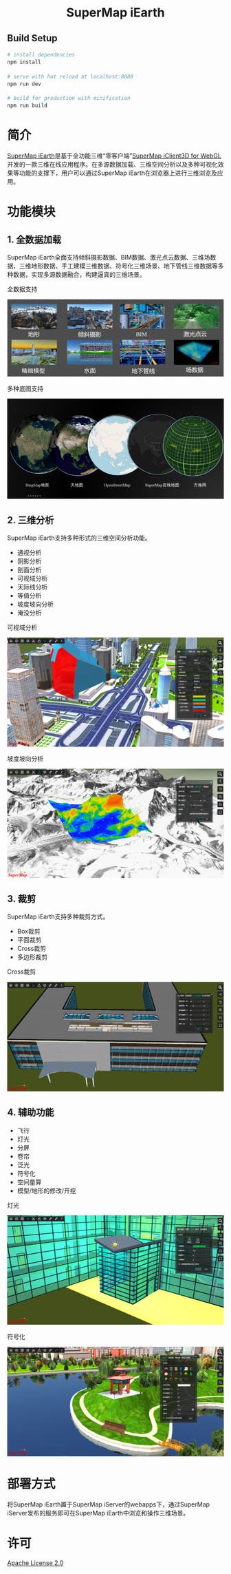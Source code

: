 # <center>SuperMap iEarth</center>
## Build Setup

``` bash
# install dependencies
npm install

# serve with hot reload at localhost:8080
npm run dev

# build for production with minification
npm run build

```
# 简介
[SuperMap iEarth](http://www.supermapol.com/earth/vue-iEarth/)是基于全功能三维“零客户端”[SuperMap iClient3D for WebGL](http://support.supermap.com.cn:8090/webgl/examples/webgl/examples.html#layer)开发的一款三维在线应用程序。在多源数据加载、三维空间分析以及多种可视化效果等功能的支撑下，用户可以通过SuperMap iEarth在浏览器上进行三维浏览及应用。

# 功能模块

## 1. 全数据加载

SuperMap iEarth全面支持倾斜摄影数据、BIM数据、激光点云数据、三维场数据、三维地形数据、手工建模三维数据、符号化三维场景、地下管线三维数据等多种数据，实现多源数据融合，构建逼真的三维场景。

全数据支持

![](./static/images/docImages/dataSupport.jpg)

多种底图支持

![](./static/images/docImages/baseLayers.jpg)

## 2. 三维分析
SuperMap iEarth支持多种形式的三维空间分析功能。

- 通视分析
- 阴影分析
- 剖面分析
- 可视域分析
- 天际线分析
- 等值分析
- 坡度坡向分析
- 淹没分析

可视域分析

![](./static/images/docImages/viewshed.png)

坡度坡向分析

![](./static/images/docImages/slopeAnalysis.png)


## 3. 裁剪

SuperMap iEarth支持多种裁剪方式。

- Box裁剪
- 平面裁剪
- Cross裁剪
- 多边形裁剪

Cross裁剪

![](./static/images/docImages/clipcross.png)


## 4. 辅助功能

- 飞行
- 灯光
- 分屏
- 卷帘
- 泛光
- 符号化
- 空间量算
- 模型/地形的修改/开挖

灯光

![](./static/images/docImages/lightSource.png)

符号化

![](./static/images/docImages/symbol.png)


# 部署方式

将SuperMap iEarth置于SuperMap iServer的webapps下，通过SuperMap iServer发布的服务即可在SuperMap iEarth中浏览和操作三维场景。

# 许可

[Apache License 2.0](https://github.com/SuperMap/SuperMap-iEarth/blob/master/LICENSE)

